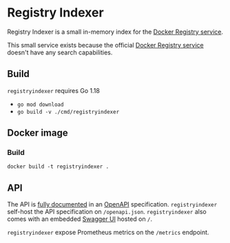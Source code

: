 Registry Indexer
================
Registry Indexer is a small in-memory index for the
[Docker Registry service](https://docs.docker.com/registry/).

This small service exists because the official
[Docker Registry service](https://docs.docker.com/registry/) doesn't
have any search capabilities.

## Build
`registryindexer` requires Go 1.18

- `go mod download`
- `go build -v ./cmd/registryindexer`

## Docker image
### Build
`docker build -t registryindexer .`

## API
The API is [fully documented](openapi.json) in an
[OpenAPI](https://github.com/OAI/OpenAPI-Specification) specification.
`registryindexer` self-host the API specification on `/openapi.json`.
`registryindexer` also comes with an embedded [Swagger UI](https://github.com/swagger-api/swagger-ui)
hosted on `/`.

`registryindexer` expose Prometheus metrics on the `/metrics` endpoint.
